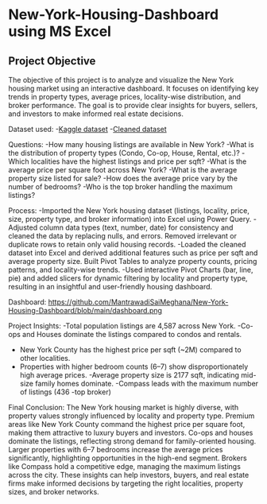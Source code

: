 # New-York-Housing-Dashboard using MS Excel
  ## Project Objective
The objective of this project is to analyze and visualize the New York housing market using an interactive dashboard. It focuses on identifying key trends in property types, average prices, locality-wise distribution, and broker performance. The goal is to provide clear insights for buyers, sellers, and investors to make informed real estate decisions.

Dataset used: 
-<a href="https://www.kaggle.com/datasets/nelgiriyewithana/new-york-housing-market">Kaggle dataset</a>
-<a href ="https://github.com/MantrawadiSaiMeghana/New-York-Housing-Dashboard/blob/main/newyork%20housing%20dashboard.xlsx">Cleaned dataset</a>

Questions:
-How many housing listings are available in New York?
-What is the distribution of property types (Condo, Co-op, House, Rental, etc.)?
-Which localities have the highest listings and price per sqft?
-What is the average price per square foot across New York?
-What is the average property size listed for sale?
-How does the average price vary by the number of bedrooms?
-Who is the top broker handling the maximum listings?

Process:
-Imported the New York housing dataset (listings, locality, price, size, property type, and broker information) into Excel using Power Query.
-Adjusted column data types (text, number, date) for consistency and cleaned the data by replacing nulls, and errors. Removed irrelevant or duplicate rows to retain only valid housing records.
-Loaded the cleaned dataset into Excel and derived additional features such as price per sqft and average property size. Built Pivot Tables to analyze property counts, pricing patterns, and locality-wise trends.
-Used interactive Pivot Charts (bar, line, pie) and added slicers for dynamic filtering by locality and property type, resulting in an insightful and user-friendly housing dashboard.

Dashboard:
https://github.com/MantrawadiSaiMeghana/New-York-Housing-Dashboard/blob/main/dashboard.png

Project Insights:
-Total population listings are 4,587 across New York.
-Co-ops and Houses dominate the listings compared to condos and rentals.
- New York County has the highest price per sqft (~2M) compared to other localities.
- Properties with higher bedroom counts (6–7) show disproportionately high average prices.
-Average property size is 2177 sqft, indicating mid-size family homes dominate.
-Compass leads with the maximum number of listings (436 -top broker)

Final Conclusion:
The New York housing market is highly diverse, with property values strongly influenced by locality and property type. Premium areas like New York County command the highest price per square foot, making them attractive to luxury buyers and investors. Co-ops and houses dominate the listings, reflecting strong demand for family-oriented housing. Larger properties with 6–7 bedrooms increase the average prices significantly, highlighting opportunities in the high-end segment. Brokers like Compass hold a competitive edge, managing the maximum listings across the city. These insights can help investors, buyers, and real estate firms make informed decisions by targeting the right localities, property sizes, and broker networks.








